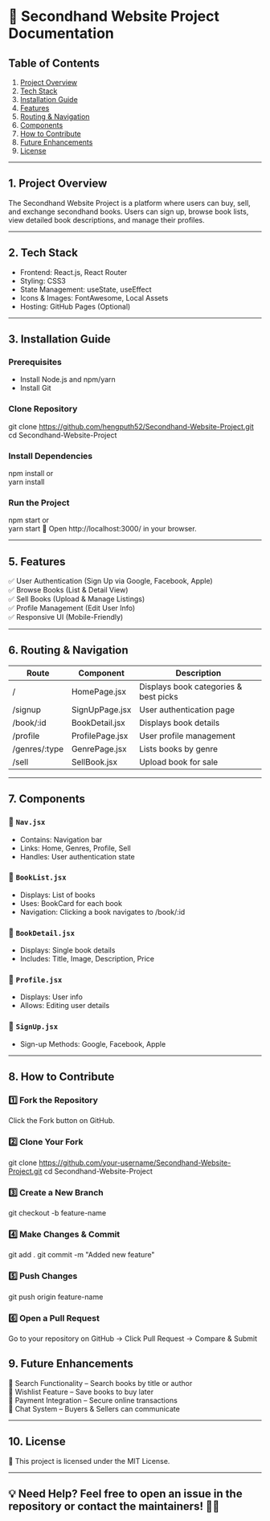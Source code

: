 # 📖 Secondhand Website Project Documentation  

## Table of Contents  
1. [Project Overview](#project-overview)  
2. [Tech Stack](#tech-stack)  
3. [Installation Guide](#installation-guide)  
4. [Features](#features)  
5. [Routing & Navigation](#routing--navigation)  
6. [Components](#components)  
7. [How to Contribute](#how-to-contribute)  
8. [Future Enhancements](#future-enhancements)  
9. [License](#license)  

---

## 1. Project Overview  
The Secondhand Website Project is a platform where users can buy, sell, and exchange secondhand books. Users can sign up, browse book lists, view detailed book descriptions, and manage their profiles.  

---

## 2. Tech Stack  
- Frontend: React.js, React Router  
- Styling: CSS3  
- State Management: useState, useEffect  
- Icons & Images: FontAwesome, Local Assets  
- Hosting: GitHub Pages (Optional)  

---

## 3. Installation Guide  
### Prerequisites  
- Install Node.js and npm/yarn  
- Install Git  

### Clone Repository  
git clone https://github.com/hengputh52/Secondhand-Website-Project.git
cd Secondhand-Website-Project

### Install Dependencies  
npm install
or  
yarn install

### Run the Project  
npm start
or  
yarn start
🔹 Open http://localhost:3000/ in your browser.

---

## 5. Features  
✅ User Authentication (Sign Up via Google, Facebook, Apple)  
✅ Browse Books (List & Detail View)  
✅ Sell Books (Upload & Manage Listings)  
✅ Profile Management (Edit User Info)  
✅ Responsive UI (Mobile-Friendly)  

---

## 6. Routing & Navigation  
| Route            | Component        | Description             |
|----------------------|---------------------|-----------------------------|
| /                 | HomePage.jsx       | Displays book categories & best picks  |
| /signup           | SignUpPage.jsx     | User authentication page    |
| /book/:id         | BookDetail.jsx     | Displays book details       |
| /profile          | ProfilePage.jsx    | User profile management     |
| /genres/:type     | GenrePage.jsx      | Lists books by genre        |
| /sell             | SellBook.jsx       | Upload book for sale        |

---

## 7. Components  
### 📌 `Nav.jsx`  
- Contains: Navigation bar  
- Links: Home, Genres, Profile, Sell  
- Handles: User authentication state  

### 📌 `BookList.jsx`  
- Displays: List of books  
- Uses: BookCard for each book  
- Navigation: Clicking a book navigates to /book/:id  

### 📌 `BookDetail.jsx`  
- Displays: Single book details  
- Includes: Title, Image, Description, Price  

### 📌 `Profile.jsx`  
- Displays: User info  
- Allows: Editing user details  

### 📌 `SignUp.jsx`  
- Sign-up Methods: Google, Facebook, Apple  

---

## 8. How to Contribute  
### 1️⃣ Fork the Repository  
Click the Fork button on GitHub.  

### 2️⃣ Clone Your Fork  
git clone https://github.com/your-username/Secondhand-Website-Project.git
cd Secondhand-Website-Project

### 3️⃣ Create a New Branch  
git checkout -b feature-name

### 4️⃣ Make Changes & Commit  
git add .
git commit -m "Added new feature"

### 5️⃣ Push Changes  
git push origin feature-name

### 6️⃣ Open a Pull Request  
Go to your repository on GitHub → Click Pull Request → Compare & Submit  
## 9. Future Enhancements  
🚀 Search Functionality – Search books by title or author  
🚀 Wishlist Feature – Save books to buy later  
🚀 Payment Integration – Secure online transactions  
🚀 Chat System – Buyers & Sellers can communicate  

---

## 10. License  
📜 This project is licensed under the MIT License.  

---
💡 Need Help? Feel free to open an issue in the repository or contact the maintainers! 🚀🔥
---
